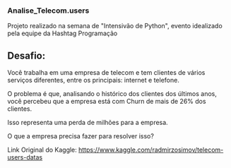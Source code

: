 ### Analise_Telecom.users
Projeto realizado na semana de "Intensivão de Python", evento idealizado pela equipe da Hashtag Programação


## Desafio:

Você trabalha em uma empresa de telecom e tem clientes de vários serviços diferentes, entre os principais: internet e telefone.

O problema é que, analisando o histórico dos clientes dos últimos anos, você percebeu que a empresa está com Churn de mais de 26% dos clientes.

Isso representa uma perda de milhões para a empresa.

O que a empresa precisa fazer para resolver isso?

Link Original do Kaggle: https://www.kaggle.com/radmirzosimov/telecom-users-datas
